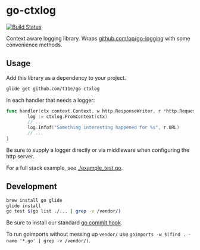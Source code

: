 # go-ctxlog

[![Build Status](https://semaphoreci.com/api/v1/projects/717c1b05-a11f-47ba-a8f2-dec48dfbb1a2/814664/badge.svg)](https://semaphoreci.com/t11e/go-ctxlog)

Context aware logging library.
Wraps [github.com/op/go-logging](http://github.com/op/go-logging)
with some convenience methods.

## Usage

Add this library as a dependency to your project.

```bash
glide get github.com/t11e/go-ctxlog
```

In each handler that needs a logger:

```go
func handler(ctx context.Context, w http.ResponseWriter, r *http.Request) {
        log := ctxlog.FromContext(ctx)
        // ...
        log.Infof("Something interesting happened for %s", r.URL)
        // ...
}
```

Be sure to supply a logger directly or via middleware when configuring the http server.

For a full stack example, see [./example_test.go](./example_test.go).

## Development

```bash
brew install go glide
glide install
go test $(go list ./... | grep -v /vendor/)
```

Be sure to install our standard [go commit hook](https://github.com/t11e/development-environment#golang-checks).

To run goimports without messing up `vendor/` use `goimports -w $(find . -name '*.go' | grep -v /vendor/)`.
